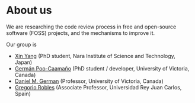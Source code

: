 About us
====================

We are researching the code review process in free and open-source software (FOSS) projects, and the mechanisms to improve it.

Our group is
- [Xin Yang](https://sites.google.com/site/xinyangatnaist/) (PhD student, Nara Institute of Science and Technology, Japan)
- [Germán Poo-Caamaño](http://calcifer.org/) (PhD student / developer, University of Victoria, Canada)
- [Daniel M. German](http://turingmachine.org/) (Professor, University of Victoria, Canada)
- [Gregorio Robles](http://gsyc.urjc.es/~grex/) (Associate Professor, Universidad Rey Juan Carlos, Spain)
